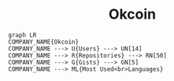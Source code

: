 <h1 align="center">Okcoin</h1>

```mermaid
graph LR
COMPANY_NAME{Okcoin}
COMPANY_NAME ---> U{Users} ---> UN[14]
COMPANY_NAME ---> R{Repositories} ---> RN[50]
COMPANY_NAME ---> G{Gists} ---> GN[5]
COMPANY_NAME ---> ML{Most Used<br>Languages}
```
